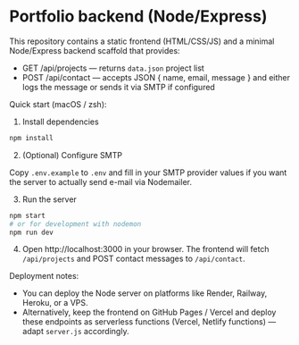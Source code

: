 # Portfolio backend (Node/Express)

This repository contains a static frontend (HTML/CSS/JS) and a minimal Node/Express backend scaffold that provides:

- GET /api/projects — returns `data.json` project list
- POST /api/contact — accepts JSON { name, email, message } and either logs the message or sends it via SMTP if configured

Quick start (macOS / zsh):

1. Install dependencies

```bash
npm install
```

2. (Optional) Configure SMTP

Copy `.env.example` to `.env` and fill in your SMTP provider values if you want the server to actually send e-mail via Nodemailer.

3. Run the server

```bash
npm start
# or for development with nodemon
npm run dev
```

4. Open http://localhost:3000 in your browser. The frontend will fetch `/api/projects` and POST contact messages to `/api/contact`.

Deployment notes:
- You can deploy the Node server on platforms like Render, Railway, Heroku, or a VPS.
- Alternatively, keep the frontend on GitHub Pages / Vercel and deploy these endpoints as serverless functions (Vercel, Netlify functions) — adapt `server.js` accordingly.
